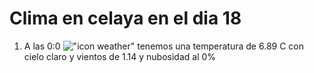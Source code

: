 # Clima en celaya en el dia 18

1. A las 0:0 !["icon weather"](http://openweathermap.org/img/w/01n.png) tenemos una temperatura de 6.89 C con cielo claro y  vientos de 1.14 y nubosidad al 0%

